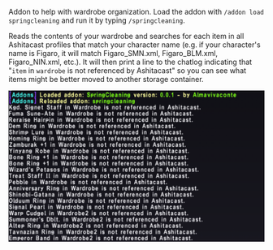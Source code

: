 Addon to help with wardrobe organization. Load the addon with `/addon load springcleaning` and run it by typing `/springcleaning`.

Reads the contents of your wardrobe and searches for each item in all Ashitacast profiles that match your character name (e.g. if your character's name is Figaro, it will match Figaro_SMN.xml, Figaro_BLM.xml, Figaro_NIN.xml, etc.). It will then print a line to the chatlog indicating that "`item` in `wardrobe` is not referenced by Ashitacast" so you can see what items might be better moved to another storage container.

![example output](/images/example.png)
